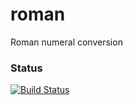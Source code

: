 # roman
Roman numeral conversion

### Status
[![Build Status](https://travis-ci.com/lucidsoft/roman.png)](https://travis-ci.com/lucidsoft/roman)
